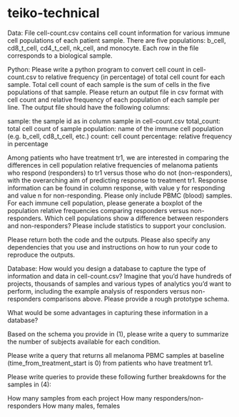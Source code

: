 # teiko-technical
Data:
File cell-count.csv contains cell count information for various immune cell populations of each patient sample. There are five populations: b_cell, cd8_t_cell, cd4_t_cell, nk_cell, and monocyte. Each row in the file corresponds to a biological sample.

Python:
Please write a python program to convert cell count in cell-count.csv to relative frequency (in percentage) of total cell count for each sample. Total cell count of each sample is the sum of cells in the five populations of that sample. Please return an output file in csv format with cell count and relative frequency of each population of each sample per line. The output file should have the following columns:

sample: the sample id as in column sample in cell-count.csv
total_count: total cell count of sample
population: name of the immune cell population (e.g. b_cell, cd8_t_cell, etc.)
count: cell count
percentage: relative frequency in percentage

Among patients who have treatment tr1, we are interested in comparing the differences in cell population relative frequencies of melanoma patients who respond (responders) to tr1 versus those who do not (non-responders), with the overarching aim of predicting response to treatment tr1. Response information can be found in column response, with value y for responding and value n for non-responding. Please only include PBMC (blood) samples. 
For each immune cell population, please generate a boxplot of the population relative frequencies comparing responders versus non-responders.
Which cell populations show a difference between responders and non-responders? Please include statistics to support your conclusion.

Please return both the code and the outputs. Please also specify any dependencies that you use and instructions on how to run your code to reproduce the outputs.

Database:
How would you design a database to capture the type of information and data in cell-count.csv? Imagine that you’d have hundreds of projects, thousands of samples and various types of analytics you’d want to perform, including the example analysis of responders versus non-responders comparisons above. Please provide a rough prototype schema.

What would be some advantages in capturing these information in a database?

Based on the schema you provide in (1), please write a query to summarize the number of subjects available for each condition.

Please write a query that returns all melanoma PBMC samples at baseline (time_from_treatment_start is 0) from patients who have treatment tr1.

Please write queries to provide these following further breakdowns for the samples in (4): 

How many samples from each project 
How many responders/non-responders
How many males, females
